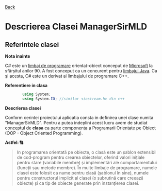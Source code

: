 [Back](../README.md)

# Descrierea **Clasei ManagerSirMLD**

## Referintele clasei
**Nota inainte**

C# este un [limbaj de programare](https://ro.wikipedia.org/wiki/Limbaj_de_programare) orientat-obiect conceput de [Microsoft](https://ro.wikipedia.org/wiki/Microsoft) la sfârșitul anilor 90. 
A fost conceput ca un concurent pentru [limbajul Java](https://ro.wikipedia.org/wiki/Java_(limbaj_de_programare)). Ca și acesta, C# este un derivat al limbajului de programare C++. 

**Referentiere in clasa**
```C#
		using System;
		using System.IO; //similar <iostream.h> din c++
```

**Descrierea clasei**

Conform cerintei proiectului aplicatia consta in definirea unei clase numita "ManagerSirMLD". Pentru a putea indeplini acest lucru avem de studiat conceptul de **clasa** ca parte componenta a Programarii Orientate pe Obiect (OOP - Object Oriented Programming). 

**Astfel: :capital_abcd:**

>In programarea orientată pe obiecte, o clasă este un șablon extensibil de cod-program pentru crearea obiectelor, oferind valori inițiale pentru stare (variabile membre) și implementări ale comportamentului (funcții sau metode membre). În multe limbaje de programare, numele clasei este folosit ca nume pentru clasă (șablonul în sine), numele pentru constructorul implicit al clasei (o subrutină care creează obiecte) și ca tip de obiecte generate prin instanțierea clasei.
